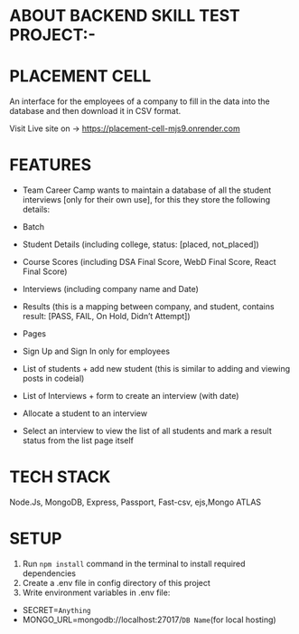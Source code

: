 # ABOUT BACKEND SKILL TEST PROJECT:-

# PLACEMENT CELL

An interface for the employees of a company to fill in the data into the database and then download it in CSV format.

Visit Live site on -> https://placement-cell-mjs9.onrender.com


# FEATURES

- Team Career Camp wants to maintain a database of all the student interviews [only for their own
use], for this they store the following details:
- Batch
- Student Details (including college, status: [placed, not_placed])
- Course Scores (including DSA Final Score, WebD Final Score, React Final Score)
- Interviews (including company name and Date)
- Results (this is a mapping between company, and student, contains result: [PASS, FAIL, On
Hold, Didn’t Attempt])

- Pages
- Sign Up and Sign In only for employees
- List of students + add new student (this is similar to adding and viewing posts in codeial)
- List of Interviews + form to create an interview (with date)
- Allocate a student to an interview
- Select an interview to view the list of all students and mark a result status from the list
page itself

# TECH STACK

Node.Js, MongoDB, Express, Passport, Fast-csv, ejs,Mongo ATLAS

# SETUP

1) Run `npm install` command in the terminal to install required dependencies
2) Create a .env file in config directory of this project
3) Write environment variables in .env file:

- SECRET=`Anything`
- MONGO_URL=mongodb://localhost:27017/`DB Name`(for local hosting)
